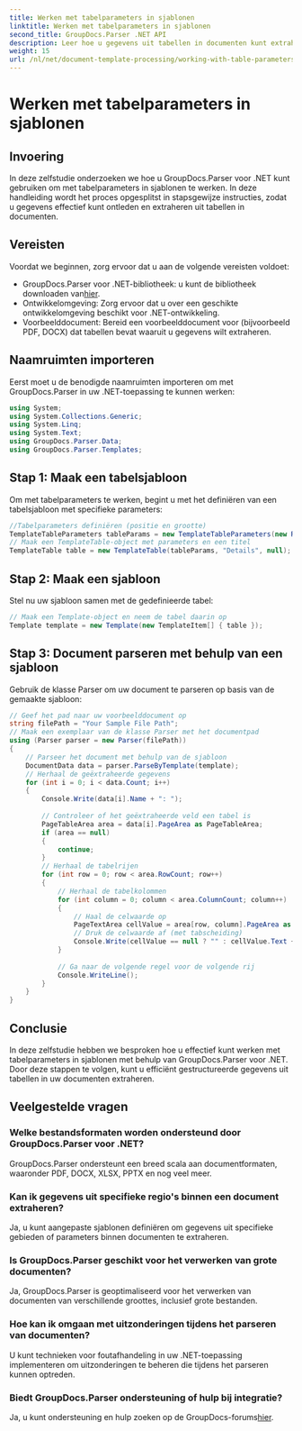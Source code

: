```yaml
---
title: Werken met tabelparameters in sjablonen
linktitle: Werken met tabelparameters in sjablonen
second_title: GroupDocs.Parser .NET API
description: Leer hoe u gegevens uit tabellen in documenten kunt extraheren met GroupDocs.Parser voor .NET. Stapsgewijze handleiding voor het gebruik van tabelparameters.
weight: 15
url: /nl/net/document-template-processing/working-with-table-parameters-in-templates/
---
```


# Werken met tabelparameters in sjablonen

## Invoering
In deze zelfstudie onderzoeken we hoe u GroupDocs.Parser voor .NET kunt gebruiken om met tabelparameters in sjablonen te werken. In deze handleiding wordt het proces opgesplitst in stapsgewijze instructies, zodat u gegevens effectief kunt ontleden en extraheren uit tabellen in documenten.
## Vereisten
Voordat we beginnen, zorg ervoor dat u aan de volgende vereisten voldoet:
-  GroupDocs.Parser voor .NET-bibliotheek: u kunt de bibliotheek downloaden van[hier](https://releases.groupdocs.com/parser/net/).
- Ontwikkelomgeving: Zorg ervoor dat u over een geschikte ontwikkelomgeving beschikt voor .NET-ontwikkeling.
- Voorbeelddocument: Bereid een voorbeelddocument voor (bijvoorbeeld PDF, DOCX) dat tabellen bevat waaruit u gegevens wilt extraheren.

## Naamruimten importeren
Eerst moet u de benodigde naamruimten importeren om met GroupDocs.Parser in uw .NET-toepassing te kunnen werken:
```csharp
using System;
using System.Collections.Generic;
using System.Linq;
using System.Text;
using GroupDocs.Parser.Data;
using GroupDocs.Parser.Templates;
```
## Stap 1: Maak een tabelsjabloon
Om met tabelparameters te werken, begint u met het definiëren van een tabelsjabloon met specifieke parameters:
```csharp
//Tabelparameters definiëren (positie en grootte)
TemplateTableParameters tableParams = new TemplateTableParameters(new Rectangle(new Point(35, 320), new Size(530, 55)), null);
// Maak een TemplateTable-object met parameters en een titel
TemplateTable table = new TemplateTable(tableParams, "Details", null);
```
## Stap 2: Maak een sjabloon
Stel nu uw sjabloon samen met de gedefinieerde tabel:
```csharp
// Maak een Template-object en neem de tabel daarin op
Template template = new Template(new TemplateItem[] { table });
```
## Stap 3: Document parseren met behulp van een sjabloon
Gebruik de klasse Parser om uw document te parseren op basis van de gemaakte sjabloon:
```csharp
// Geef het pad naar uw voorbeelddocument op
string filePath = "Your Sample File Path";
// Maak een exemplaar van de klasse Parser met het documentpad
using (Parser parser = new Parser(filePath))
{
    // Parseer het document met behulp van de sjabloon
    DocumentData data = parser.ParseByTemplate(template);
    // Herhaal de geëxtraheerde gegevens
    for (int i = 0; i < data.Count; i++)
    {
        Console.Write(data[i].Name + ": ");
        
        // Controleer of het geëxtraheerde veld een tabel is
        PageTableArea area = data[i].PageArea as PageTableArea;
        if (area == null)
        {
            continue;
        }
        // Herhaal de tabelrijen
        for (int row = 0; row < area.RowCount; row++)
        {
            // Herhaal de tabelkolommen
            for (int column = 0; column < area.ColumnCount; column++)
            {
                // Haal de celwaarde op
                PageTextArea cellValue = area[row, column].PageArea as PageTextArea;
                // Druk de celwaarde af (met tabscheiding)
                Console.Write(cellValue == null ? "" : cellValue.Text + "\t");
            }
            
            // Ga naar de volgende regel voor de volgende rij
            Console.WriteLine();
        }
    }
}
```

## Conclusie
In deze zelfstudie hebben we besproken hoe u effectief kunt werken met tabelparameters in sjablonen met behulp van GroupDocs.Parser voor .NET. Door deze stappen te volgen, kunt u efficiënt gestructureerde gegevens uit tabellen in uw documenten extraheren.

## Veelgestelde vragen
### Welke bestandsformaten worden ondersteund door GroupDocs.Parser voor .NET?
GroupDocs.Parser ondersteunt een breed scala aan documentformaten, waaronder PDF, DOCX, XLSX, PPTX en nog veel meer.
### Kan ik gegevens uit specifieke regio's binnen een document extraheren?
Ja, u kunt aangepaste sjablonen definiëren om gegevens uit specifieke gebieden of parameters binnen documenten te extraheren.
### Is GroupDocs.Parser geschikt voor het verwerken van grote documenten?
Ja, GroupDocs.Parser is geoptimaliseerd voor het verwerken van documenten van verschillende groottes, inclusief grote bestanden.
### Hoe kan ik omgaan met uitzonderingen tijdens het parseren van documenten?
U kunt technieken voor foutafhandeling in uw .NET-toepassing implementeren om uitzonderingen te beheren die tijdens het parseren kunnen optreden.
### Biedt GroupDocs.Parser ondersteuning of hulp bij integratie?
 Ja, u kunt ondersteuning en hulp zoeken op de GroupDocs-forums[hier](https://forum.groupdocs.com/c/parser/17).